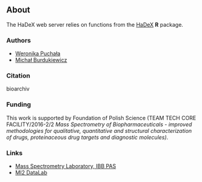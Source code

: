 ## About  

The HaDeX web server relies on functions from the [HaDeX](https://github.com/michbur/HaDeX) **R** package.

### Authors  

* [Weronika Puchała](https://github.com/werpuc)
* [Michał Burdukiewicz](https://www.researchgate.net/profile/Michal_Burdukiewicz)

### Citation

bioarchiv

### Funding  

This work is supported by Foundation of Polish Science (TEAM TECH CORE FACILITY/2016-2/2 *Mass Spectrometry of Biopharmaceuticals - improved methodologies for qualitative, quantitative and structural characterization of drugs, proteinaceous drug targets and diagnostic molecules)*.

### Links

- [Mass Spectrometry Laboratory, IBB PAS](http://mslab-ibb.pl/en/)
- [MI2 DataLab](https://mi2-warsaw.github.io/)
